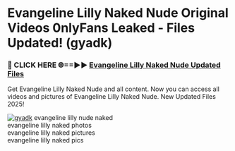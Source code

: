 # Evangeline Lilly Naked Nude Original Videos 0nlyFans Leaked - Files Updated! (gyadk)

<h3>🔴 CLICK HERE 🌐==►► <a href="https://tinyurl.com/yckcrads" rel="nofollow">Evangeline Lilly Naked Nude Updated Files</a></h3>

Get Evangeline Lilly Naked Nude and all content. Now you can access all videos and pictures of Evangeline Lilly Naked Nude. New Updated Files 2025!

[![gyadk](https://i.imgur.com/hpKpOFt.gif)](https://tinyurl.com/yckcrads)
evangeline lilly nude naked<br>
evangeline lilly naked photos<br>
evangeline lilly naked pictures<br>
evangeline lilly naked pics